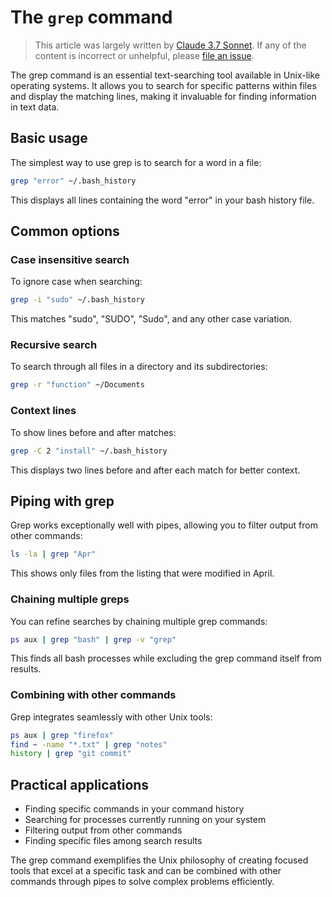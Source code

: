 # The `grep` command

> This article was largely written by
> [Claude 3.7 Sonnet](<https://en.wikipedia.org/wiki/Claude_(language_model)#Claude_3.7>).
> If any of the content is incorrect or unhelpful, please
> [file an issue](https://github.com/dewcservices/data-engineering-upskilling/issues).

The grep command is an essential text-searching tool available in Unix-like
operating systems. It allows you to search for specific patterns within files
and display the matching lines, making it invaluable for finding information in
text data.

## Basic usage

The simplest way to use grep is to search for a word in a file:

```bash
grep "error" ~/.bash_history
```

This displays all lines containing the word "error" in your bash history file.

## Common options

### Case insensitive search

To ignore case when searching:

```bash
grep -i "sudo" ~/.bash_history
```

This matches "sudo", "SUDO", "Sudo", and any other case variation.

### Recursive search

To search through all files in a directory and its subdirectories:

```bash
grep -r "function" ~/Documents
```

### Context lines

To show lines before and after matches:

```bash
grep -C 2 "install" ~/.bash_history
```

This displays two lines before and after each match for better context.

## Piping with grep

Grep works exceptionally well with pipes, allowing you to filter output from
other commands:

```bash
ls -la | grep "Apr"
```

This shows only files from the listing that were modified in April.

### Chaining multiple greps

You can refine searches by chaining multiple grep commands:

```bash
ps aux | grep "bash" | grep -v "grep"
```

This finds all bash processes while excluding the grep command itself from
results.

### Combining with other commands

Grep integrates seamlessly with other Unix tools:

```bash
ps aux | grep "firefox"
find ~ -name "*.txt" | grep "notes"
history | grep "git commit"
```

## Practical applications

- Finding specific commands in your command history
- Searching for processes currently running on your system
- Filtering output from other commands
- Finding specific files among search results

The grep command exemplifies the Unix philosophy of creating focused tools that
excel at a specific task and can be combined with other commands through pipes
to solve complex problems efficiently.
